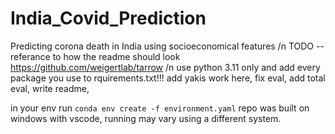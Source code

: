 # India_Covid_Prediction
Predicting corona death in India using socioeconomical features /n
TODO -- referance to how the readme should look https://github.com/weigertlab/tarrow /n
use python 3.11 only and add every package you use to rquirements.txt!!!
add yakis work here, fix eval, add total eval, write readme, 

in your env run `conda env create -f environment.yaml`
repo was built on windows with vscode, running may vary using a different system.